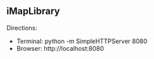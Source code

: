 ## iMapLibrary

Directions:

* Terminal: python -m SimpleHTTPServer 8080
* Browser:  http://localhost:8080
